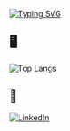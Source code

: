  [![Typing SVG](https://readme-typing-svg.herokuapp.com/?color=0AB9CAFF&size=48&center=true&vCenter=true&width=1000&lines=Olá,+meu+nome+é+Filipe+Santana+;estudante+de+sistema+de+informação)]()


## 🖥️

![Top Langs](https://github-readme-stats-git-masterrstaa-rickstaa.vercel.app/api/top-langs/?username=filipe280&layout=compact&bg_color=000&border_color=30A3DC&title_color=E94D5F&text_color=FFF)

## 💬 

[![LinkedIn](https://img.shields.io/badge/LinkedIn-0AB9CA?style=for-the-badge&logo=linkedin&logoColor=white)](https://www.linkedin.com/in/filipe-santana-78654421a//) 








